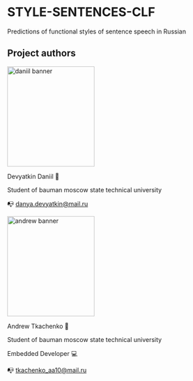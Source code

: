 # STYLE-SENTENCES-CLF
Predictions of functional styles of sentence speech in Russian

## Project authors
<p align="left">
<img width="200" height="230" src="https://user-images.githubusercontent.com/48509639/208299517-5beed843-1348-4fe6-82e7-6e853c036472.png" alt="daniil banner">

Devyatkin Daniil 👋
 
Student of bauman moscow state technical university
 
📭 danya.devyatkin@mail.ru
</p>

<p align="left">
<img width="200" height="230" src="https://user-images.githubusercontent.com/48509639/208299505-7fa1161e-0641-47f7-9746-eacb9e6a03be.png" alt="andrew banner">
 
Andrew Tkachenko 👋
 
Student of bauman moscow state technical university
 
Embedded Developer 💻
 
📭 tkachenko_aa10@mail.ru
 </p>
